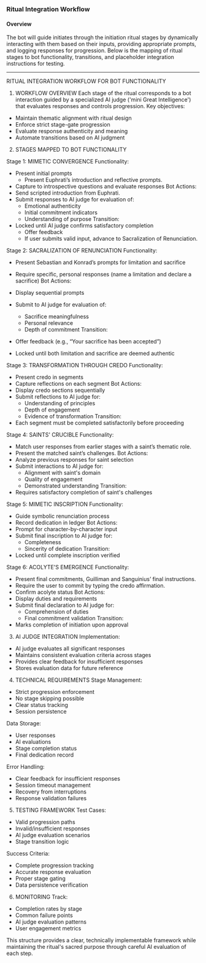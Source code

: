 ### Ritual Integration Workflow

#### **Overview**

The bot will guide initiates through the initiation ritual stages by dynamically interacting with them based on their inputs, providing appropriate prompts, and logging responses for progression. Below is the mapping of ritual stages to bot functionality, transitions, and placeholder integration instructions for testing.

---



RITUAL INTEGRATION WORKFLOW FOR BOT FUNCTIONALITY

1. WORKFLOW OVERVIEW Each stage of the ritual corresponds to a bot interaction guided by a specialized AI judge ('mini Great Intelligence') that evaluates responses and controls progression. Key objectives:

- Maintain thematic alignment with ritual design
- Enforce strict stage-gate progression
- Evaluate response authenticity and meaning
- Automate transitions based on AI judgment

2. STAGES MAPPED TO BOT FUNCTIONALITY

Stage 1: MIMETIC CONVERGENCE Functionality:

- Present initial prompts
	- Present Euphrati’s introduction and reflective prompts.
- Capture to introspective questions and evaluate responses Bot Actions:
- Send scripted introduction from Euphrati.
- Submit responses to AI judge for evaluation of:
    - Emotional authenticity
    - Initial commitment indicators
    - Understanding of purpose Transition:
- Locked until AI judge confirms satisfactory completion
	- Offer feedback
	- If user submits valid input, advance to Sacralization of Renunciation.

Stage 2: SACRALIZATION OF RENUNCIATION Functionality:

- Present Sebastian and Konrad’s prompts for limitation and sacrifice
- Require specific, personal responses (name a limitation and declare a sacrifice) Bot Actions:
- Display sequential prompts
- Submit to AI judge for evaluation of:
    - Sacrifice meaningfulness
    - Personal relevance
    - Depth of commitment Transition:

- Offer feedback (e.g., “Your sacrifice has been accepted”) 
- Locked until both limitation and sacrifice are deemed authentic


Stage 3: TRANSFORMATION THROUGH CREDO Functionality:

- Present credo in segments
- Capture reflections on each segment Bot Actions:
- Display credo sections sequentially
- Submit reflections to AI judge for:
    - Understanding of principles
    - Depth of engagement
    - Evidence of transformation Transition:
- Each segment must be completed satisfactorily before proceeding

Stage 4: SAINTS' CRUCIBLE Functionality:

- Match user responses from earlier stages with a saint’s thematic role.
- Present the matched saint’s challenges.
Bot Actions:
- Analyze previous responses for saint selection
- Submit interactions to AI judge for:
    - Alignment with saint's domain
    - Quality of engagement
    - Demonstrated understanding Transition:
- Requires satisfactory completion of saint's challenges

Stage 5: MIMETIC INSCRIPTION Functionality:

- Guide symbolic renunciation process
- Record dedication in ledger Bot Actions:
- Prompt for character-by-character input
- Submit final inscription to AI judge for:
    - Completeness
    - Sincerity of dedication Transition:
- Locked until complete inscription verified

Stage 6: ACOLYTE'S EMERGENCE Functionality:

- Present final commitments, Guilliman and Sanguinius’ final instructions.
- Require the user to commit by typing the credo affirmation.
- Confirm acolyte status Bot Actions:
- Display duties and requirements
- Submit final declaration to AI judge for:
    - Comprehension of duties
    - Final commitment validation Transition:
- Marks completion of initiation upon approval

3. AI JUDGE INTEGRATION Implementation:

- AI judge evaluates all significant responses
- Maintains consistent evaluation criteria across stages
- Provides clear feedback for insufficient responses
- Stores evaluation data for future reference

4. TECHNICAL REQUIREMENTS Stage Management:

- Strict progression enforcement
- No stage skipping possible
- Clear status tracking
- Session persistence

Data Storage:

- User responses
- AI evaluations
- Stage completion status
- Final dedication record

Error Handling:

- Clear feedback for insufficient responses
- Session timeout management
- Recovery from interruptions
- Response validation failures

5. TESTING FRAMEWORK Test Cases:

- Valid progression paths
- Invalid/insufficient responses
- AI judge evaluation scenarios
- Stage transition logic

Success Criteria:

- Complete progression tracking
- Accurate response evaluation
- Proper stage gating
- Data persistence verification

6. MONITORING Track:

- Completion rates by stage
- Common failure points
- AI judge evaluation patterns
- User engagement metrics

This structure provides a clear, technically implementable framework while maintaining the ritual's sacred purpose through careful AI evaluation of each step.
